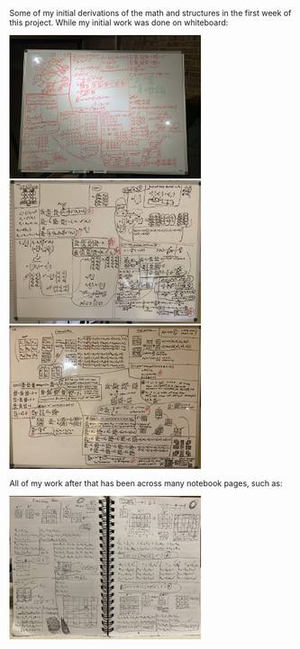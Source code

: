 Some of my initial derivations of the math and structures in the first week of this project.  While my initial work was done on whiteboard:

<img src="whiteboard1.jpeg" width="340" />
<img src="whiteboard2.jpeg" width="340" />
<img src="whiteboard3.jpeg" width="340" />

All of my work after that has been across many notebook pages, such as:

<img src="notebook1.jpeg" width="340" />
